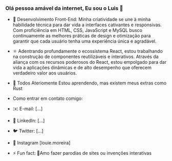 ### Olá pessoa amável da internet, Eu sou o Luis 👋

- 🔭 Desenvolvimento Front-End:
  Minha criatividade se une à minha habilidade técnica para dar vida a interfaces cativantes e responsivas. Com proficiência em HTML, CSS, JavaScript e MySQL busco continuamente as melhores práticas de design e otimização para garantir que cada usuário tenha uma experiência única e agradável.

- ⚛️ Adentrando profundamente o ecossistema React, estou trabalhando na construção de componentes reutilizáveis e interativos. Através da aliança com os recursos poderosos do React, estou empolgado para dar vida a aplicações dinâmicas e de alto desempenho que oferecem verdadeiro valor aos usuários.
  
- 🌱 Todos Ateriomente Estou aprendendo, mas existem meus extras como Rust

- Como entrar em contato comigo:
- ✉️ E-mail: [...]
- 📱 LinkedIn: [...]
- 🐦 Twitter: [...]
- 👾 Instagram [louie.moreira]
- ⚡ Fun fact: 🤪Amo fazer parodias de sites ou invenções interativas
